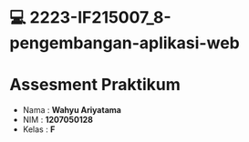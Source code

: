 # :computer: 2223-IF215007_8-pengembangan-aplikasi-web

# Assesment Praktikum
- Nama  : **Wahyu Ariyatama**
- NIM   : **1207050128**
- Kelas : **F**
